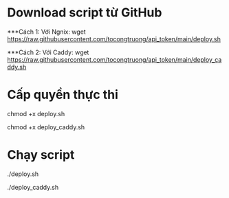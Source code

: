 # Download script từ GitHub
***Cách 1: Với Ngnix:
wget https://raw.githubusercontent.com/tocongtruong/api_token/main/deploy.sh

***Cách 2: Với Caddy:
wget https://raw.githubusercontent.com/tocongtruong/api_token/main/deploy_caddy.sh

# Cấp quyền thực thi
chmod +x deploy.sh

chmod +x deploy_caddy.sh

# Chạy script
./deploy.sh

./deploy_caddy.sh
